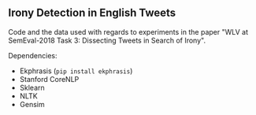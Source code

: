 ## Irony Detection in English Tweets 
Code and the data used with regards to experiments in the paper "WLV at SemEval-2018 Task 3:  Dissecting Tweets in Search of Irony".

Dependencies:

* Ekphrasis (`pip install ekphrasis`)
* Stanford CoreNLP 
* Sklearn 
* NLTK 
* Gensim 
